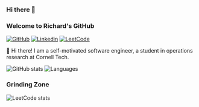### Hi there 👋

<!--
**YueqianMa/yueqianMa** is a ✨ _special_ ✨ repository because its `README.md` (this file) appears on your GitHub profile.

Here are some ideas to get you started:

- 🔭 I’m currently working on ...
- 🌱 I’m currently learning ...
- 👯 I’m looking to collaborate on ...
- 🤔 I’m looking for help with ...
- 💬 Ask me about ...
- 📫 How to reach me: ...
- 😄 Pronouns: ...
- ⚡ Fun fact: ...
-->


### Welcome to Richard's GitHub

[![GitHub](https://img.shields.io/badge/-GitHub-2F2F2F?style=flat&logo=github&logoColor=white&link=https://www.github.com/yueqianma)](https://www.github.com/yueqianma)
[![Linkedin](https://img.shields.io/badge/-LinkedIn-306EA8?style=flat&logo=Linkedin&logoColor=white&link=https://www.linkedin.com/in/yueqian-ma/)](https://www.linkedin.com/in/yueqian-ma/) 
[![LeetCode](https://img.shields.io/badge/-LeetCode-5CB85C?style=flat&logo=leetcode&logoColor=white)](https://leetcode.com/iPhone15/)



🔭 Hi there! I am a self-motivated software engineer, a student in operations research at Cornell Tech.

![GitHub stats](https://github-readme-stats.vercel.app/api?username=yueqianma&show_icons=true&count_private=true&theme=algolia&custom_title=GitHub%20Stats&include_all_commits=true&hide=issues&hide_title=true&card_width=400)
![Languages](https://github-readme-stats.vercel.app/api/top-langs/?username=yueqian-ma&layout=compact&hide=jupyter%20notebook&theme=algolia&custom_title=Top%20Languages&langs_count=4)

### Grinding Zone

![LeetCode stats](https://leetcard.jacoblin.cool/iPhone15?theme=dark&ext=contest)
